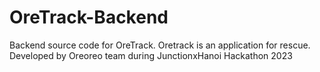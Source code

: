 # OreTrack-Backend
Backend source code for OreTrack. Oretrack is an application for rescue. Developed by Oreoreo team during JunctionxHanoi Hackathon 2023
